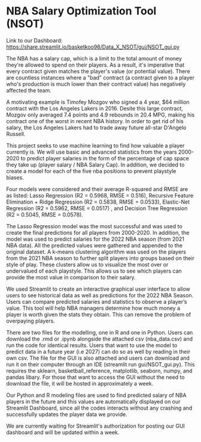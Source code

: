# NBA Salary Optimization Tool (NSOT)

Link to our Dashboard: https://share.streamlit.io/basketkoo98/Data_X_NSOT/gui/NSOT_gui.py

The NBA has a salary cap, which is a limit to the total amount of money they're allowed to spend on their players. As a result, it's imperative that every contract given matches the player's value (or potential value). There are countless instances where a "bad" contract (a contract given to a player who's production is much lower than their contract value) has negatively affected the team.

A motivating example is Timofey Mozgov who signed a 4 year, $64 million contract with the Los Angeles Lakers in 2016. Desite this large contract, Mozgov only averaged 7.4 points and 4.9 rebounds in 20.4 MPG, making his contract one of the worst in recent NBA history. In order to get rid of his salary, the Los Angeles Lakers had to trade away future all-star D'Angelo Russell.

This project seeks to use machine learning to find how valuable a player currently is. We will use basic and advanced statistics from the years 2000-2020 to predict player salaries in the form of the percentage of cap space they take up (player salary / NBA Salary Cap).  In addition, we decided to create a model for each of the five nba positions to prevent playstyle biases.

Four models were considered and their average R-squared and RMSE are as listed: Lasso Regression (R2 = 0.5968, RMSE = 0.516), Recursive Feature Elimination + Ridge Regression  (R2 = 0.5838, RMSE = 0.0533), Elastic-Net Regression (R2 = 0.5962, RMSE = 0.0517) , and Decision Tree Regression (R2 = 0.5045, RMSE = 0.0578). 

The Lasso Regression model was the most successful and was used to create the final predictions for all players from 2000-2020. In addition, the model was used to predict salaries for the 2022 NBA season (from 2021 NBA data). All the predicted values were gathered and appended to the original dataset. A k-means clustering algorithm was used on the players from the 2021 NBA season to further split players into groups based on their style of play. These clusters allow us to visualize the most over or undervalued of each playstyle. This allows us to see which players can provide the most value in comparison to their salary.

We used Streamlit to create an interactive graphical user interface to allow users to see historical data as well as predictions for the 2022 NBA Season. Users can compare predicted salaries and statistics to observe a player’s value. This tool will help NBA managers determine how much money a player is worth given the stats they obtain. This can remove the problem of overpaying players.

There are two files for the modelling, one in R and one in Python. Users can download the .rmd or .ipynb alongside the attached csv (nba_data.csv) and run the code for identical results. Users that want to use the model to predict data in a future year (i.e 2027) can do so as well by reading in their own csv. The file for the GUI is also attached and users can download and run it on their computer through an IDE (streamlit run gui/NSOT_gui.py). This requires the sklearn, basketball_reference, matplotlib, seaborn, numpy, and pandas libary. For those that want to access the GUI without the need to download the file, it will be hosted in approximately a week.

Our Python and R modeling files are used to find predicted salary of NBA players in the future and this values are automatically displayed on our Streamlit Dashboard, since all the codes interacts without any crashing and successfully updates the player data we provide. 

We are currently waiting for Streamlit's authorization for posting our GUI dashboard and will be updated within a week.
